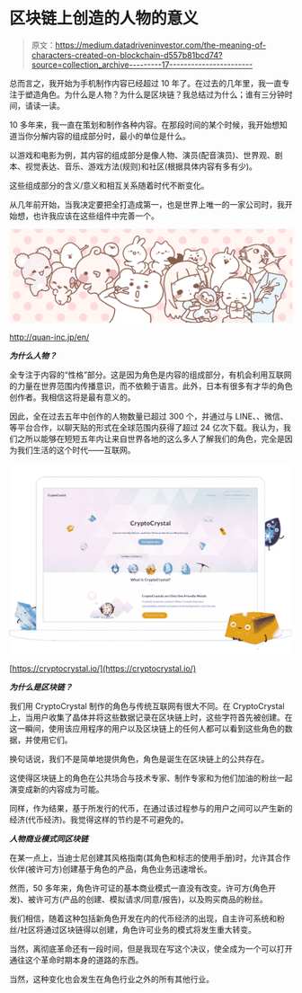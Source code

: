 # 区块链上创造的人物的意义

> 原文：<https://medium.datadriveninvestor.com/the-meaning-of-characters-created-on-blockchain-d557b81bcd74?source=collection_archive---------17----------------------->

总而言之，我开始为手机制作内容已经超过 10 年了。在过去的几年里，我一直专注于塑造角色。为什么是人物？为什么是区块链？我总结过为什么；谁有三分钟时间，请读一读。

10 多年来，我一直在策划和制作各种内容。在那段时间的某个时候，我开始想知道当你分解内容的组成部分时，最小的单位是什么。

以游戏和电影为例，其内容的组成部分是像人物、演员(配音演员)、世界观、剧本、视觉表达、音乐、游戏方法(规则)和社区(根据具体内容有多有少)。

这些组成部分的含义/意义和相互关系随着时代不断变化。

从几年前开始，当我决定要把全打造成第一，也是世界上唯一的一家公司时，我开始想，也许我应该在这些组件中完善一个。

![](img/ae5fb873802368a0ffbd66aaf1827d36.png)

http://quan-inc.jp/en/

***为什么人物？***

全专注于内容的“性格”部分。这是因为角色是内容的组成部分，有机会利用互联网的力量在世界范围内传播意识，而不依赖于语言。此外，日本有很多有才华的角色创作者。我相信这将是最有意义的。

因此，全在过去五年中创作的人物数量已超过 300 个，并通过与 LINE、、微信、等平台合作，以聊天贴的形式在全球范围内获得了超过 24 亿次下载。我认为，我们之所以能够在短短五年内让来自世界各地的这么多人了解我们的角色，完全是因为我们生活的这个时代——互联网。

![](img/9ad464983b7d5d0b2c78d4faa49dbd1e.png)

[https://cryptocrystal.io/](https://cryptocrystal.io/)

***为什么是区块链？***

我们用 CryptoCrystal 制作的角色与传统互联网有很大不同。在 CryptoCrystal 上，当用户收集了晶体并将这些数据记录在区块链上时，这些字符首先被创建。在这一瞬间，使用该应用程序的用户以及区块链上的任何人都可以看到这些角色的数据，并使用它们。

换句话说，我们不是简单地提供角色，角色是诞生在区块链上的公共存在。

这使得区块链上的角色在公共场合与技术专家、制作专家和为他们加油的粉丝一起演变成新的内容成为可能。

同样，作为结果，基于所发行的代币，在通过该过程参与的用户之间可以产生新的经济(代币经济)。我觉得这样的节约是不可避免的。

***人物商业模式同区块链***

在某一点上，当迪士尼创建其风格指南(其角色和标志的使用手册)时，允许其合作伙伴(被许可方)创建基于角色的产品，角色业务迅速增长。

然而，50 多年来，角色许可证的基本商业模式一直没有改变。许可方(角色开发)、被许可方(产品的创建、模拟请求/同意/报告)，以及购买商品的粉丝。

我们相信，随着这种包括新角色开发在内的代币经济的出现，自主许可系统和粉丝/社区将通过区块链得以创建，角色许可业务的模式将发生重大转变。

当然，离彻底革命还有一段时间，但是我现在写这个决议，使全成为一个可以打开通往这个革命时期本身的道路的东西。

当然，这种变化也会发生在角色行业之外的所有其他行业。